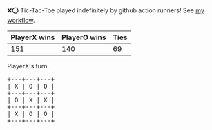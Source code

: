 :x::o: Tic-Tac-Toe played indefinitely by github action runners! See [my workflow](.github/workflows/play.yaml).

|PlayerX wins|PlayerO wins|Ties|
|-|-|-|
|151|140|69|

PlayerX's turn.

<pre>
+---+---+---+
| X | O | O |
+---+---+---+
| O | X | X |
+---+---+---+
| X | O | O |
+---+---+---+
</pre>